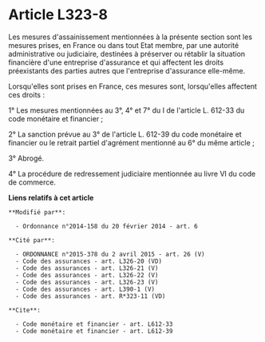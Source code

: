 # Article L323-8

Les mesures d'assainissement mentionnées à la présente section sont les mesures prises, en France ou dans tout Etat membre,
par une autorité administrative ou judiciaire, destinées à préserver ou rétablir la situation financière d'une entreprise
d'assurance et qui affectent les droits préexistants des parties autres que l'entreprise d'assurance elle-même. 

Lorsqu'elles sont prises en France, ces mesures sont, lorsqu'elles affectent ces droits : 

1° Les mesures mentionnées au 3°, 4° et 7° du I de l'article L. 612-33 du code monétaire et financier ; 

2° La sanction prévue au 3° de l'article L. 612-39 du code monétaire et financier ou le retrait partiel d'agrément mentionné
au 6° du même article ; 

3° Abrogé. 

4° La procédure de redressement judiciaire mentionnée au livre VI du code de commerce.

**Liens relatifs à cet article**

	**Modifié par**:

	  - Ordonnance n°2014-158 du 20 février 2014 - art. 6

	**Cité par**:

	  - ORDONNANCE n°2015-378 du 2 avril 2015 - art. 26 (V)
	  - Code des assurances - art. L326-20 (VD)
	  - Code des assurances - art. L326-21 (V)
	  - Code des assurances - art. L326-22 (V)
	  - Code des assurances - art. L326-23 (V)
	  - Code des assurances - art. L390-1 (V)
	  - Code des assurances - art. R*323-11 (VD)

	**Cite**:

	  - Code monétaire et financier - art. L612-33
	  - Code monétaire et financier - art. L612-39
